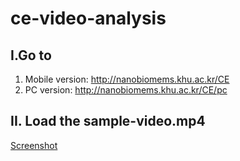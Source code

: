 # ce-video-analysis
## I.Go to
  1. Mobile version: http://nanobiomems.khu.ac.kr/CE
  2. PC version: http://nanobiomems.khu.ac.kr/CE/pc

## II. Load the sample-video.mp4 
[](/demo.png)
 
[Screenshot](/screenshot.png)
